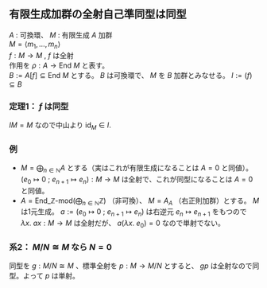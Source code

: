 ## 有限生成加群の全射自己準同型は同型
$A$ : 可換環、 $M$ : 有限生成 $A$ 加群  
$M=\langle m_1,\ldots ,m_n \rangle$  
$f:M\to M$ , $f$ は全射  
作用を $\rho:A\to \mathrm{End}\ M$ と表す。  
$B:=A[f]\subseteq \mathrm{End}\ M$ とする。 $B$ は可換環で、 $M$ を $B$ 加群とみなせる。 $I:=(f)\subseteq B$
### 定理1： $f$ は同型
$IM=M$ なので中山より $\mathrm{id}_M\in I$.
### 例
- $M=\bigoplus_{n\in\mathbb{N}}A$ とする（実はこれが有限生成になることは $A=0$ と同値）。
  $(e_0\mapsto 0\ ;\ e_{n+1}\mapsto e_n):M\to M$ は全射で、これが同型になることは $A=0$ と同値。
- $A=\mathrm{End}\_{\mathbb{Z}\text{-mod}}(\bigoplus_{n\in\mathbb{N}}\mathbb{Z})$ （非可換）、 $M=A_A$ （右正則加群）とする。
  $M$ は1元生成。
  $a:=(e_0\mapsto 0\ ;\ e_{n+1}\mapsto e_n)$ は右逆元 $e_n\mapsto e_{n+1}$ をもつので
  $\lambda x.\ ax :M\to M$ は全射だが、 $a(\lambda x.\ e_0)=0$ なので単射でない。  
### 系2： $M/N\cong M$ なら $N=0$
同型を $g:M/N\cong M$ 、標準全射を $p:M\to M/N$ とすると、
$gp$ は全射なので同型。よって $p$ は単射。
